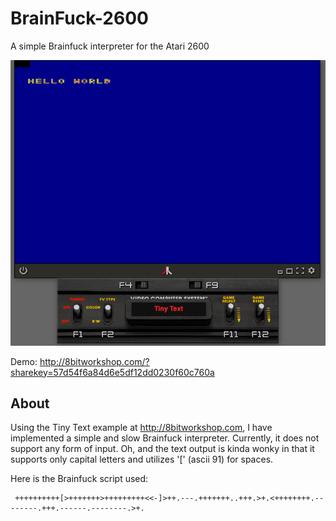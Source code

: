 # BrainFuck-2600
A simple Brainfuck interpreter for the Atari 2600

![Hello World Example](https://github.com/DerrickGold/BrainFuck-2600/blob/master/ScreenShots/helloworld.png?raw=true)

Demo: http://8bitworkshop.com/?sharekey=57d54f6a84d6e5df12dd0230f60c760a


## About

Using the Tiny Text example at http://8bitworkshop.com, I have implemented a simple and slow Brainfuck interpreter. Currently, it does not support any form of input. Oh, and the text output is kinda wonky in that it supports only capital letters and utilizes '[' (ascii 91) for spaces.


Here is the Brainfuck script used:

     ++++++++++[>+++++++>+++++++++<<-]>++.---.+++++++..+++.>+.<++++++++.--------.+++.------.--------.>+.
     




